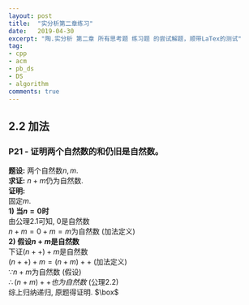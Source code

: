 ```yaml
---
layout: post
title:  "实分析第二章练习"
date:   2019-04-30
excerpt: "陶.实分析 第二章 所有思考题 练习题 的尝试解题，顺带LaTex的测试"
tag:
- cpp
- acm
- pb_ds
- DS
- algorithm
comments: true
---
```

## 2.2 加法
### P21 - 证明两个自然数的和仍旧是自然数。
__题设:__ 两个自然数$n, m$.  
__求证:__ $n+m$仍为自然数.  
__证明:__   
固定$m$.  
__1) 当$n = 0$时__  
由公理$2.1$可知, $0$是自然数  
$n+m=0+m=m$为自然数    (加法定义)  
__2) 假设$n+m$是自然数__  
下证$(n++)+m$是自然数  
$(n++)+m=(n+m)++$    (加法定义)  
$\because n+m$为自然数    (假设)  
$\therefore (n+m)++也为自然数$    (公理$2.2$)  
综上归纳递归, 原题得证明. $\box$  
